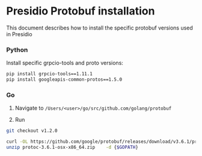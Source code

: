 # Presidio Protobuf installation
This document describes how to install the specific protobuf versions used in Presidio

### Python
Install specific grpcio-tools and proto versions:

``` sh
pip install grpcio-tools==1.11.1
pip install googleapis-common-protos==1.5.0
```

 
### Go
1. Navigate to `/Users/<user>/go/src/github.com/golang/protobuf`

2. Run

``` sh
git checkout v1.2.0

curl -OL https://github.com/google/protobuf/releases/download/v3.6.1/protoc-3.6.1-osx-x86_64.zip
unzip protoc-3.6.1-osx-x86_64.zip    -d {$GOPATH}

```
